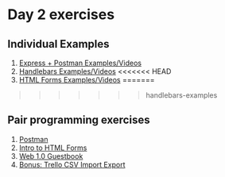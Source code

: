 # Day 2 exercises

## Individual Examples

1. [Express + Postman Examples/Videos](examples/README.md#express--postman-self-directed-examples)
1. [Handlebars Examples/Videos](examples/README.md#handlebars-self-directed-examples)
<<<<<<< HEAD
1. [HTML Forms Examples/Videos](examples/README.md#html-forms-self-directed-examples)
=======
>>>>>>> handlebars-examples

## Pair programming exercises

1. [Postman](postman.md)
1. [Intro to HTML Forms](forms/README.md)
1. [Web 1.0 Guestbook](guestbook/README.md)
1. [Bonus: Trello CSV Import Export](trello-csv/README.md)
